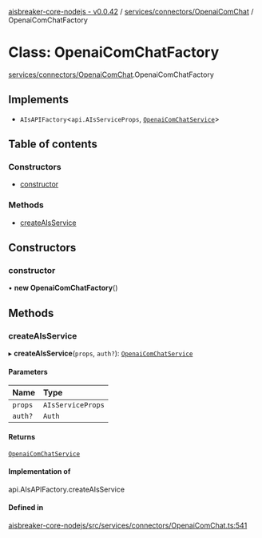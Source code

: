 [aisbreaker-core-nodejs - v0.0.42](../README.md) / [services/connectors/OpenaiComChat](../modules/services_connectors_OpenaiComChat.md) / OpenaiComChatFactory

# Class: OpenaiComChatFactory

[services/connectors/OpenaiComChat](../modules/services_connectors_OpenaiComChat.md).OpenaiComChatFactory

## Implements

- `AIsAPIFactory`<`api.AIsServiceProps`, [`OpenaiComChatService`](services_connectors_OpenaiComChat.OpenaiComChatService.md)\>

## Table of contents

### Constructors

- [constructor](services_connectors_OpenaiComChat.OpenaiComChatFactory.md#constructor)

### Methods

- [createAIsService](services_connectors_OpenaiComChat.OpenaiComChatFactory.md#createaisservice)

## Constructors

### constructor

• **new OpenaiComChatFactory**()

## Methods

### createAIsService

▸ **createAIsService**(`props`, `auth?`): [`OpenaiComChatService`](services_connectors_OpenaiComChat.OpenaiComChatService.md)

#### Parameters

| Name | Type |
| :------ | :------ |
| `props` | `AIsServiceProps` |
| `auth?` | `Auth` |

#### Returns

[`OpenaiComChatService`](services_connectors_OpenaiComChat.OpenaiComChatService.md)

#### Implementation of

api.AIsAPIFactory.createAIsService

#### Defined in

[aisbreaker-core-nodejs/src/services/connectors/OpenaiComChat.ts:541](https://github.com/aisbreaker/aisbreaker-js/blob/develop/packages/aisbreaker-core-nodejs/src/services/connectors/OpenaiComChat.ts#L541)
